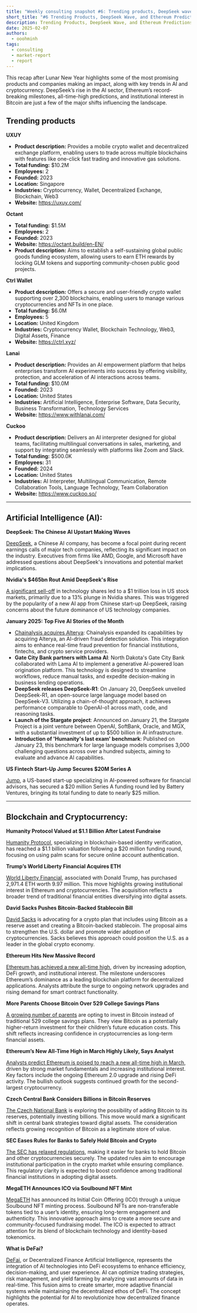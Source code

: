 ```yaml
---
title: "Weekly consulting snapshot #6: Trending products, DeepSeek wave, and Ethereum predictions"
short_title: "#6 Trending Products, DeepSeek Wave, and Ethereum Predictions"
description: Trending Products, DeepSeek Wave, and Ethereum Predictions
date: 2025-02-07
authors:
  - ooohminh
tags:
  - consulting
  - market-report
  - report
---
```


This recap after Lunar New Year highlights some of the most promising products and companies making an impact, along with key trends in AI and cryptocurrency. DeepSeek’s rise in the AI sector, Ethereum’s record-breaking milestones, all-time-high predictions, and institutional interest in Bitcoin are just a few of the major shifts influencing the landscape.

## Trending products

**UXUY**

- **Product description:** Provides a mobile crypto wallet and decentralized exchange platform, enabling users to trade across multiple blockchains with features like one-click fast trading and innovative gas solutions.
- **Total funding:** $10.2M
- **Employees:** 2
- **Founded:** 2023
- **Location:** Singapore
- **Industries:** Cryptocurrency, Wallet, Decentralized Exchange, Blockchain, Web3
- **Website:** https://uxuy.com/

**Octant**

- **Total funding:** $1.5M
- **Employees:** 2
- **Founded:** 2023
- **Website:** https://octant.build/en-EN/
- **Product description:** Aims to establish a self-sustaining global public goods funding ecosystem, allowing users to earn ETH rewards by locking GLM tokens and supporting community-chosen public good projects.

**Ctrl Wallet**

- **Product description:** Offers a secure and user-friendly crypto wallet supporting over 2,300 blockchains, enabling users to manage various cryptocurrencies and NFTs in one place.
- **Total funding:** $6.0M
- **Employees:** 5
- **Location:** United Kingdom
- **Industries:** Cryptocurrency Wallet, Blockchain Technology, Web3, Digital Assets, Finance
- **Website:** https://ctrl.xyz/

**Lanai**

- **Product description:** Provides an AI empowerment platform that helps enterprises transform AI experiments into success by offering visibility, protection, and acceleration of AI interactions across teams.
- **Total funding:** $10.0M
- **Founded:** 2023
- **Location:** United States
- **Industries:** Artificial Intelligence, Enterprise Software, Data Security, Business Transformation, Technology Services
- **Website:** https://www.withlanai.com/

**Cuckoo**

- **Product description:** Delivers an AI interpreter designed for global teams, facilitating multilingual conversations in sales, marketing, and support by integrating seamlessly with platforms like Zoom and Slack.
- **Total funding:** $500.0K
- **Employees:** 31
- **Founded:** 2024
- **Location:** United States
- **Industries:** AI Interpreter, Multilingual Communication, Remote Collaboration Tools, Language Technology, Team Collaboration
- **Website:** https://www.cuckoo.so/

---

## **Artificial Intelligence (AI):**

**DeepSeek: The Chinese AI Upstart Making Waves**

[DeepSeek](https://www.businessinsider.com/deepseek-hot-topic-earnings-calls-exec-analyst-questions-2025-1), a Chinese AI company, has become a focal point during recent earnings calls of major tech companies, reflecting its significant impact on the industry. Executives from firms like AMD, Google, and Microsoft have addressed questions about DeepSeek's innovations and potential market implications.

**Nvidia's $465bn Rout Amid DeepSeek's Rise**

[A significant sell-off](https://www.theguardian.com/business/live/2025/jan/27/gsk-deal-oxford-university-cancer-vaccines-dollar-rises-after-trump-u-turn-colombia-tariffs-business-live) in technology shares led to a $1 trillion loss in US stock markets, primarily due to a 13% plunge in Nvidia shares. This was triggered by the popularity of a new AI app from Chinese start-up DeepSeek, raising concerns about the future dominance of US technology companies.

**January 2025: Top Five AI Stories of the Month**

- [Chainalysis acquires Alterya](https://www.fintechfutures.com/2025/01/january-2025-top-five-ai-stories-of-the-month/): Chainalysis expanded its capabilities by acquiring Alterya, an AI-driven fraud detection solution. This integration aims to enhance real-time fraud prevention for financial institutions, fintechs, and crypto service providers.
- **Gate City Bank partners with Lama AI**: North Dakota's Gate City Bank collaborated with Lama AI to implement a generative AI-powered loan origination platform. This technology is designed to streamline workflows, reduce manual tasks, and expedite decision-making in business lending operations.
- **DeepSeek releases DeepSeek-R1**: On January 20, DeepSeek unveiled DeepSeek-R1, an open-source large language model based on DeepSeek-V3. Utilizing a chain-of-thought approach, it achieves performance comparable to OpenAI-o1 across math, code, and reasoning tasks.
- **Launch of the Stargate project**: Announced on January 21, the Stargate Project is a joint venture between OpenAI, SoftBank, Oracle, and MGX, with a substantial investment of up to $500 billion in AI infrastructure.
- **Introduction of 'Humanity's last exam' benchmark**: Published on January 23, this benchmark for large language models comprises 3,000 challenging questions across over a hundred subjects, aiming to evaluate and advance AI capabilities.

**US Fintech Start-Up Jump Secures $20M Series A**

[Jump](https://www.fintechfutures.com/2025/02/us-fintech-start-up-jump-bags-20m-series-a-led-by-battery-ventures/), a US-based start-up specializing in AI-powered software for financial advisors, has secured a $20 million Series A funding round led by Battery Ventures, bringing its total funding to date to nearly $25 million.

---

## **Blockchain and Cryptocurrency:**

**Humanity Protocol Valued at $1.1 Billion After Latest Fundraise**

[Humanity Protocol](https://www.reuters.com/technology/humanity-protocol-valued-11-bln-after-latest-fundraise-2025-01-27/), specializing in blockchain-based identity verification, has reached a $1.1 billion valuation following a $20 million funding round, focusing on using palm scans for secure online account authentication.

**Trump’s World Liberty Financial Acquires ETH**

[World Liberty Financial](https://thedefiant.io/news/defi/trump-s-world-liberty-financial-acquires-2971-4-eth-9-97-million-total-holdings-e5109546), associated with Donald Trump, has purchased 2,971.4 ETH worth 9.97 million. This move highlights growing institutional interest in Ethereum and cryptocurrencies. The acquisition reflects a broader trend of traditional financial entities diversifying into digital assets.

**David Sacks Pushes Bitcoin-Backed Stablecoin Bill**

[David Sacks](https://coinpaprika.com/news/david-sacks-pushes-bitcoin-reserve-stablecoin-bill-in-crypto-plan/) is advocating for a crypto plan that includes using Bitcoin as a reserve asset and creating a Bitcoin-backed stablecoin. The proposal aims to strengthen the U.S. dollar and promote wider adoption of cryptocurrencies. Sacks believes this approach could position the U.S. as a leader in the global crypto economy.

**Ethereum Hits New Massive Record**

[Ethereum has achieved a new all-time high](https://u.today/ethereum-hits-new-massive-record), driven by increasing adoption, DeFi growth, and institutional interest. The milestone underscores Ethereum’s dominance as a leading blockchain platform for decentralized applications. Analysts attribute the surge to ongoing network upgrades and rising demand for smart contract functionality.

**More Parents Choose Bitcoin Over 529 College Savings Plans**

[A growing number of parents](https://coinpaprika.com/news/more-parents-choose-bitcoin-over-529-college-savings-plans/) are opting to invest in Bitcoin instead of traditional 529 college savings plans. They view Bitcoin as a potentially higher-return investment for their children’s future education costs. This shift reflects increasing confidence in cryptocurrencies as long-term financial assets.

**Ethereum’s New All-Time High in March Highly Likely, Says Analyst**

[Analysts predict Ethereum is poised to reach a new all-time high in March](https://finbold.com/ethereums-new-all-time-high-in-march-is-highly-likely-says-analyst/), driven by strong market fundamentals and increasing institutional interest. Key factors include the ongoing Ethereum 2.0 upgrade and rising DeFi activity. The bullish outlook suggests continued growth for the second-largest cryptocurrency.

**Czech Central Bank Considers Billions in Bitcoin Reserves**

[The Czech National Bank](https://coinpaprika.com/news/czech-central-bank-considers-billions-in-bitcoin-reserves/) is exploring the possibility of adding Bitcoin to its reserves, potentially investing billions. This move would mark a significant shift in central bank strategies toward digital assets. The consideration reflects growing recognition of Bitcoin as a legitimate store of value.

**SEC Eases Rules for Banks to Safely Hold Bitcoin and Crypto**

[The SEC has relaxed regulations](https://coinpaprika.com/news/sec-eases-rules-for-banks-to-safely-hold-bitcoin-and-crypto/), making it easier for banks to hold Bitcoin and other cryptocurrencies securely. The updated rules aim to encourage institutional participation in the crypto market while ensuring compliance. This regulatory clarity is expected to boost confidence among traditional financial institutions in adopting digital assets.

**MegaETH Announces ICO via Soulbound NFT Mint**

[MegaETH](https://thedefiant.io/news/blockchains/megaeth-announces-ico-via-soulbound-nft-mint) has announced its Initial Coin Offering (ICO) through a unique Soulbound NFT minting process. Soulbound NFTs are non-transferable tokens tied to a user’s identity, ensuring long-term engagement and authenticity. This innovative approach aims to create a more secure and community-focused fundraising model. The ICO is expected to attract attention for its blend of blockchain technology and identity-based tokenomics.

**What is DeFai?**

[DeFai](https://www.bankless.com/read/what-is-defai-2), or Decentralized Finance Artificial Intelligence, represents the integration of AI technologies into DeFi ecosystems to enhance efficiency, decision-making, and user experience. AI can optimize trading strategies, risk management, and yield farming by analyzing vast amounts of data in real-time. This fusion aims to create smarter, more adaptive financial systems while maintaining the decentralized ethos of DeFi. The concept highlights the potential for AI to revolutionize how decentralized finance operates.
